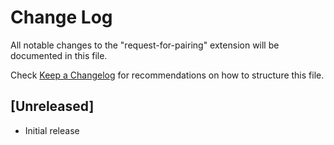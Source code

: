 # Change Log
All notable changes to the "request-for-pairing" extension will be documented in this file.

Check [Keep a Changelog](http://keepachangelog.com/) for recommendations on how to structure this file.

## [Unreleased]
- Initial release